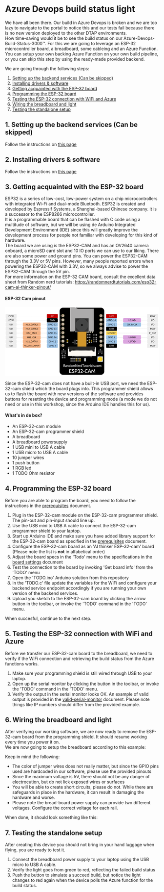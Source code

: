# Azure Devops build status light

We have all been there. Our build in Azure Devops is broken and we are too lazy to navigate to the portal to notice this and our tests fail because there is no new version deployed to the other DTAP environments.  
How time-saving would it be to see the build status on our Azure-Devops-Build-Status-3000™. For this we are going to leverage an ESP-32 microcontroller board, a breadboard, some cableing and an Azure Function. You can setup your own backing Azure Function on your own build pipeline, or you can skip this step by using the ready-made provided backend.

We are going through the following steps: 
1. [Setting up the backend services (Can be skipped)](#1-setting-up-the-backend-services-can-be-skipped)
1. [Installing drivers & software](#2-installing-drivers--software)
1. [Getting acquainted with the ESP-32 board](#3-getting-acquainted-with-the-esp-32-board)
1. [Programming the ESP-32 board](#4-programming-the-esp-32-board)
1. [Testing the ESP-32 connection with WiFi and Azure](#5-testing-the-esp-32-connection-with-wifi-and-azure)
1. [Wiring the breadboard and light](#6-wiring-the-breadboard-and-light)
1. [Testing the standalone setup](#7-testing-the-standalone-setup)

## 1. Setting up the backend services (Can be skipped)
Follow the instructions on [this page](/azure-backend-services.md)
## 2. Installing drivers & software
Follow the instructions on [this page](/prerequisites.md)
## 3. Getting acquainted with the ESP-32 board
ESP32 is a series of low-cost, low-power system on a chip microcontrollers with integrated Wi-Fi and dual-mode Bluetooth. ESP32 is created and developed by Espressif Systems, a Shanghai-based Chinese company. It is a successor to the ESP8266 microcontroller.  
It is a programmable board that can be flashed with C code using a multitude of software, but we will be using de Arduino Integrated Development Environment (IDE) since this will greatly improve the development process for people not familiar with developing for this kind of hardware.  
The board we are using is the ESP32-CAM and has an OV2640 camera onboard, a microSD card slot and 10 IO ports we can use to our liking. There are also some power and ground pins. You can power the ESP32-CAM through the 3.3V or 5V pins. However, many people reported errors when powering the ESP32-CAM with 3.3V, so we always advise to power the ESP32-CAM through the 5V pin.  
For more information on the ESP-32 CAM board, consult the excellent data sheet from Random nerd tutorials: https://randomnerdtutorials.com/esp32-cam-ai-thinker-pinout/

#### ESP-32 Cam pinout 
![ESP-32 CAM pinout](/wrkshpz/images/ESP32-CAM-pinout-new.webp "ESP-32 pinout")

Since the ESP-32-cam does not have a built-in USB port, we need the ESP-32-cam shield which the board plugs into. This programmer shield allows us to flash the board with new versions of the software and provides buttons for resetting the device and programming mode (a mode we do not need or use in this workshop, since the Arduino IDE handles this for us).  

#### What's in de box?
- An ESP-32-cam module
- An ESP-32-cam programmer shield 
- A breadboard
- A breadboard powersupply
- 1 USB mini to USB A cable 
- 1 USB micro to USB A cable
- 10 jumper wires
- 1 push button
- 1 RGB led
- 1 TODO Ohm resistor

## 4. Programming the ESP-32 board
Before you are able to program the board, you need to follow the instructions in the [prerequisites](/prerequisites.md) document.

1. Plug in the ESP-32-cam module on the ESP-32-cam programmer shield. The pin-out and pin-input should line up.  
1. Use the USB mini to USB A cable to connect the ESP-32-cam programmer shield to your laptop.
1. Start up Arduino IDE and make sure you have added library support for the ESP-32-cam board as specified in the [prerequisites](/prerequisites.md) document.
1. Configure the ESP-32-cam board as an 'AI thinker ESP-32-cam' board (Please note the list is **not** in alfabetical order)
1. Adjust the board specs in the 'Todo' menu to the specifications in the [board settings](/board-settings.md) document
1. Test the connection to the board by invoking 'Get board info' from the 'TODO' menu
1. Open the 'TODO.ino' Arduino solution from this repository
1. In the 'TODO.c' file update the variables for the WiFi and configure your backend service endpoint accordingly if you are running your own version of the backend services.
1. Upload you sketch to the ESP-32-cam board by clicking the arrow button in the toolbar, or invoke the 'TODO' command in the 'TODO' menu.

When succesful, continue to the next step.

## 5. Testing the ESP-32 connection with WiFi and Azure
Before we transfer our ESP-32-cam board to the breadboard, we need to verify if the WiFi connection and retrieving the build status from the Azure functions works.

1. Make sure your programming shield is still wired through USB to your laptop. 
1. Open up the serial monitor by clicking the button in the toolbar, or invoke the 'TODO' command in the 'TODO' menu.
1. Verify the output in the serial monitor looks OK. An example of valid output is provided in the [valid-serial-monitor](/valid-serial-monitor.md) document. Please note things like IP numbers should differ from the provided example.

## 6. Wiring the breadboard and light
After verifying our working software, we are now ready to remove the ESP-32-cam board from the programming shield. It should resume  working every time you power it on.  
We are now going to setup the breadboard according to this example:

Keep in mind the following:  
- The color of jumper wires does not really matter, but since the GPIO pins used are hardcoded in our software, please use the provided pinouts
- Since the maximum voltage is 5V, there should not be any danger of electrocution, but do not lick exposed wires or surfaces
- You will be able to create short circuits, please do not. While there are safeguards in place in the hardware, it can result in damaging the hardware and worse.
- Please note the bread-board power supply can provide two different voltages. Configure the correct voltage for each rail.

When done, it should look something like this: 


## 7. Testing the standalone setup
After creating this device you should not bring in your hand luggage when flying, you are ready to test it.

1. Connect the breadboard power supply to your laptop using the USB micro to USB A cable.
1. Verify the light goes from green to red, reflecting the failed build status
1. Push the button to simulate a succeed build, but notice the light changes to red again when the device polls the Azure function for the build status.